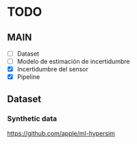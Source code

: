# TODO
## MAIN
- [ ] Dataset
- [ ] Modelo de estimación de incertidumbre
- [x] Incertidumbre del sensor
- [x] Pipeline

## Dataset
### Synthetic data
https://github.com/apple/ml-hypersim
